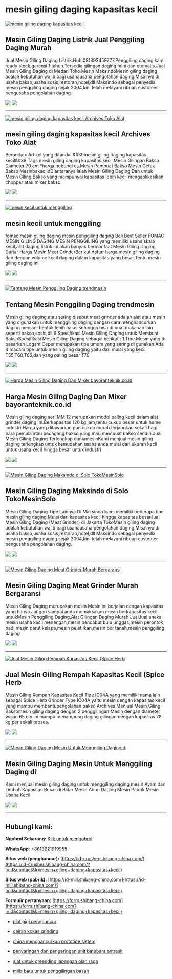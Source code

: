 # mesin giling daging kapasitas kecil

<a href="https://swt.shibang-china.com/?l=id&img&k=mesin+giling+daging+kapasitas+kecil" target="_blank">![mesin giling daging kapasitas kecil](http://static.shibang-china.com/all-800x300/47.jpg)</a>

## Mesin Giling Daging Listrik Jual Penggiling Daging Murah
Jual Mesin Giling Daging Listrik.Hub.081393459777.Penggiling daging kami ready stock,garansi 1 tahun.Tersedia gilingan daging mini dan otomatis.Jual Mesin Giling Daging di Medan Toko Mesin MaksindoMesin giling daging adalah kebutuhan wajib bagi usahausaha pengolahan daging.Misalnya di usaha bakso,usaha sosis,restoran,hotel,dll Maksindo sebagai penyedia mesin penggiling daging sejak 2004,kini telah melayani ribuan customer pengusaha pengolahan daging.


<a href="https://whatsapp.shibangsoft.com/WhatsApp.php" target="_blank" title="WhatsApp">![](http://static.shibang-china.com/icon/whatsapp.png)</a> <a href="https://swt.shibang-china.com/?l=id&icon&k=mesin+giling+daging+kapasitas+kecil" target="_blank">![](http://static.shibang-china.com/icon/chat-id.png)</a>

---

<a href="https://swt.shibang-china.com/?l=id&img&k=mesin+giling+daging+kapasitas+kecil" target="_blank">![mesin giling daging kapasitas kecil Archives Toko Alat](http://static.shibang-china.com/all-800x300/1367.jpg)</a>

## mesin giling daging kapasitas kecil Archives Toko Alat
Beranda » Artikel yang ditandai &#39mesin giling daging kapasitas kecil&#39 Tags mesin giling daging kapasitas kecil.Mesin Gilingan Bakso Diameter 70 cm *harga hubungi cs.Mesin Pembuat Bakso Mesin Cetak Bakso Mesinbakso.idDiantaranya ialah Mesin Giling Daging,Dan untuk Mesin Giling Bakso yang mempunyai kapasitas lebih kecil mengaplikasikan chopper atau mixer bakso.


<a href="https://whatsapp.shibangsoft.com/WhatsApp.php" target="_blank" title="WhatsApp">![](http://static.shibang-china.com/icon/whatsapp.png)</a> <a href="https://swt.shibang-china.com/?l=id&icon&k=mesin+giling+daging+kapasitas+kecil" target="_blank">![](http://static.shibang-china.com/icon/chat-id.png)</a>

---

<a href="https://swt.shibang-china.com/?l=id&img&k=mesin+giling+daging+kapasitas+kecil" target="_blank">![mesin kecil untuk menggiling](http://static.shibang-china.com/all-800x300/1077.jpg)</a>

## mesin kecil untuk menggiling
fomac mesin giling daging mesin penggiling daging Beli Best Seller FOMAC MESIN GILING DAGING MESIN PENGGILING yang memiliki usaha skala kecil,alat daging listrik ini akan banyak bermanfaat.Mesin Giling Daging Daftar Harga Mesin Meat GrinderBerikut daftar harga mesin giling daging dan dengan volume kecil daging dalam kapasitas yang besar.Tentu mesin giling daging ini


<a href="https://whatsapp.shibangsoft.com/WhatsApp.php" target="_blank" title="WhatsApp">![](http://static.shibang-china.com/icon/whatsapp.png)</a> <a href="https://swt.shibang-china.com/?l=id&icon&k=mesin+giling+daging+kapasitas+kecil" target="_blank">![](http://static.shibang-china.com/icon/chat-id.png)</a>

---

<a href="https://swt.shibang-china.com/?l=id&img&k=mesin+giling+daging+kapasitas+kecil" target="_blank">![Tentang Mesin Penggiling Daging trendmesin](http://static.shibang-china.com/all-800x300/722.jpg)</a>

## Tentang Mesin Penggiling Daging trendmesin
Mesin giling daging atau sering disebut meat grinder adalah alat atau mesin yang digunakan untuk menggiling daging dengan cara menghancurkan daging menjadi bentuk lebih halus sehingga bisa di buat makanan lain seperti bakso,sosis dll.9 Spesifikasi Mesin Giling Daging untuk Membuat BaksoSpesifikasi Mesin Giling Daging sebagai berikut : 1.Tipe.Mesin yang di pasarkan Logam Ceper merupakan tipe umum yang sering di gunakan.Ada 4 macam tipe untuk mesin giling daging yaitu dari mulai yang kecil T55,T60,T65,dan yang paling besar T70.


<a href="https://whatsapp.shibangsoft.com/WhatsApp.php" target="_blank" title="WhatsApp">![](http://static.shibang-china.com/icon/whatsapp.png)</a> <a href="https://swt.shibang-china.com/?l=id&icon&k=mesin+giling+daging+kapasitas+kecil" target="_blank">![](http://static.shibang-china.com/icon/chat-id.png)</a>

---

<a href="https://swt.shibang-china.com/?l=id&img&k=mesin+giling+daging+kapasitas+kecil" target="_blank">![Harga Mesin Giling Daging Dan Mixer bayoranteknik.co.id](http://static.shibang-china.com/all-800x300/1.jpg)</a>

## Harga Mesin Giling Daging Dan Mixer bayoranteknik.co.id
Mesin giling daging seri MM 12 merupakan model paling kecil dalam alat grinder daging ini.Berkapasitas 120 kg jam,tentu cukup besar untuk home industri.Harga yang ditawarkan pun cukup murah.terjangkau sekali bagi para pemula atau pedagang bakso yang mau membuat bakso sendiri.Jual Mesin Giling Daging Terlengkap duniamesinKami menjual mesin giling daging terlengkap untuk kemudahan usaha anda,mulai dari ukuran kecil untuk usaha kecil hingga besar untuk industri


<a href="https://whatsapp.shibangsoft.com/WhatsApp.php" target="_blank" title="WhatsApp">![](http://static.shibang-china.com/icon/whatsapp.png)</a> <a href="https://swt.shibang-china.com/?l=id&icon&k=mesin+giling+daging+kapasitas+kecil" target="_blank">![](http://static.shibang-china.com/icon/chat-id.png)</a>

---

<a href="https://swt.shibang-china.com/?l=id&img&k=mesin+giling+daging+kapasitas+kecil" target="_blank">![Mesin Giling Daging Maksindo di Solo TokoMesinSolo](http://static.shibang-china.com/all-800x300/593.jpg)</a>

## Mesin Giling Daging Maksindo di Solo TokoMesinSolo
Mesin Giling Daging Tipe Lainnya.Di Maksindo kami memiliki beberapa tipe mesin giling daging.Mulai dari kapasitas kecil hingga kapasitas besarJual Mesin Giling Daging (Meat Grinder) di Jakarta TokoMesin giling daging adalah kebutuhan wajib bagi usahausaha pengolahan daging.Misalnya di usaha bakso,usaha sosis,restoran,hotel,dll Maksindo sebagai penyedia mesin penggiling daging sejak 2004,kini telah melayani ribuan customer pengusaha pengolahan daging.


<a href="https://whatsapp.shibangsoft.com/WhatsApp.php" target="_blank" title="WhatsApp">![](http://static.shibang-china.com/icon/whatsapp.png)</a> <a href="https://swt.shibang-china.com/?l=id&icon&k=mesin+giling+daging+kapasitas+kecil" target="_blank">![](http://static.shibang-china.com/icon/chat-id.png)</a>

---

<a href="https://swt.shibang-china.com/?l=id&img&k=mesin+giling+daging+kapasitas+kecil" target="_blank">![Mesin Giling Daging Meat Grinder Murah Bergaransi](http://static.shibang-china.com/all-800x300/110.jpg)</a>

## Mesin Giling Daging Meat Grinder Murah Bergaransi
Mesin Giling Daging merupakan mesin Mesin ini berjalan dengan kapasitas yang hanya Jangan sampai anda memaksakan mesin berkapasitas kecil untukMesin Penggiling Daging,Alat Gilingan Daging Murah JualJual aneka mesin usaha kecil menengah,mesin pencabut bulu unggas,mesin perontok padi,mesin parut kelapa,mesin pelet ikan,mesin bor tanah,mesin penggiling daging


<a href="https://whatsapp.shibangsoft.com/WhatsApp.php" target="_blank" title="WhatsApp">![](http://static.shibang-china.com/icon/whatsapp.png)</a> <a href="https://swt.shibang-china.com/?l=id&icon&k=mesin+giling+daging+kapasitas+kecil" target="_blank">![](http://static.shibang-china.com/icon/chat-id.png)</a>

---

<a href="https://swt.shibang-china.com/?l=id&img&k=mesin+giling+daging+kapasitas+kecil" target="_blank">![Jual Mesin Giling Rempah Kapasitas Kecil (Spice Herb](http://static.shibang-china.com/all-800x300/1130.jpg)</a>

## Jual Mesin Giling Rempah Kapasitas Kecil (Spice Herb
Mesin Giling Rempah Kapasitas Kecil Tipe IC04A yang memiliki nama lain sebagai Spice Herb Grinder Type IC04A yaitu mesin dengan kapasitas kecil yang mampu membantupengolahan bakso Archives Menjual Mesin Giling Baksomesin giling daging dengan 2 penggilingan.Mesin dengan diameter wajan 65 cm ini mampu menampung daging gilingan dengan kapasitas 78 kg per sekali proses.


<a href="https://whatsapp.shibangsoft.com/WhatsApp.php" target="_blank" title="WhatsApp">![](http://static.shibang-china.com/icon/whatsapp.png)</a> <a href="https://swt.shibang-china.com/?l=id&icon&k=mesin+giling+daging+kapasitas+kecil" target="_blank">![](http://static.shibang-china.com/icon/chat-id.png)</a>

---

<a href="https://swt.shibang-china.com/?l=id&img&k=mesin+giling+daging+kapasitas+kecil" target="_blank">![Mesin Giling Daging Mesin Untuk Menggiling Daging di](http://static.shibang-china.com/all-800x300/430.jpg)</a>

## Mesin Giling Daging Mesin Untuk Menggiling Daging di
Kami menjual mesin giling daging untuk menggiling daging,mesin Ayam dan Limbah Kapasitas Besar di Blitar Mesin Abon Daging Mesin Pabrik Mesin Usaha Kecil

<a href="https://whatsapp.shibangsoft.com/WhatsApp.php" target="_blank" title="WhatsApp">![](http://static.shibang-china.com/icon/whatsapp.png)</a> <a href="https://swt.shibang-china.com/?l=id&icon&k=mesin+giling+daging+kapasitas+kecil" target="_blank">![](http://static.shibang-china.com/icon/chat-id.png)</a>

---
## Hubungi kami:

**Ngobrol Sekarang:** [Klik untuk mengobrol](https://swt.shibang-china.com?l=id&contact&k=mesin+giling+daging+kapasitas+kecil)

**WhatsApp:**  [+8613621919955](https://whatsapp.shibangsoft.com/WhatsApp.php)

**Situs web (penghancur):** [https://id-crusher.shibang-china.com/](https://id-crusher.shibang-china.com/?l=id&contact&k=mesin+giling+daging+kapasitas+kecil)

**Situs web (pabrik):** [https://id-mill.shibang-china.com/](https://id-mill.shibang-china.com/?l=id&contact&k=mesin+giling+daging+kapasitas+kecil)

**Formulir pertanyaan:** [https://form.shibang-china.com](https://form.shibang-china.com?l=id&contact&k=mesin+giling+daging+kapasitas+kecil)

* [plat gigi penghancur](../39/plat%20gigi%20penghancur.md)

* [cairan kokas grinding](../39/cairan%20kokas%20grinding.md)

* [china menghancurkan prototipe sistem](../33/china%20menghancurkan%20prototipe%20sistem.md)

* [penyaringan dan pengeringan unit batubara antrasit](../39/penyaringan%20dan%20pengeringan%20unit%20batubara%20antrasit.md)

* [alat untuk greending lapangan olah raga](../35/alat%20untuk%20greending%20lapangan%20olah%20raga.md)

* [mills batu untuk penggilingan basah](../31/mills%20batu%20untuk%20penggilingan%20basah.md)